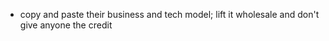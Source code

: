 - copy and paste their business and tech model; lift it wholesale and don't give anyone the credit 

